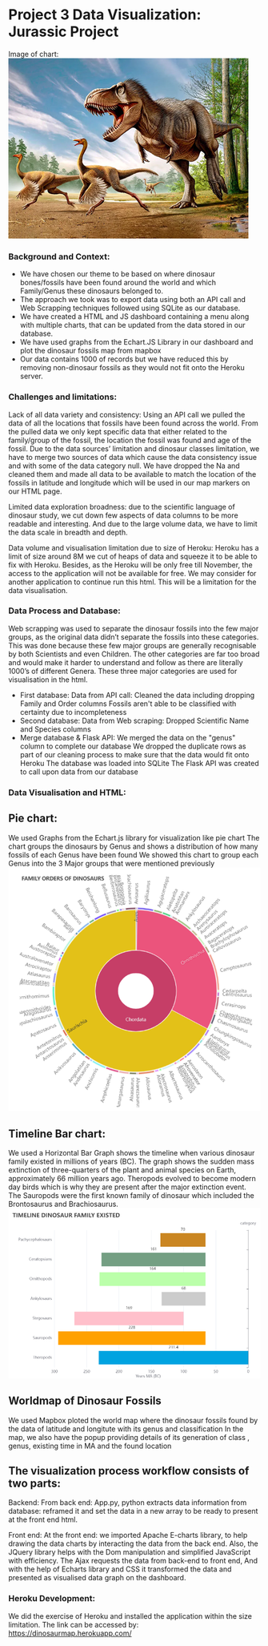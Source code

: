 
# Project 3 Data Visualization: Jurassic Project

Image of chart:![Jurassic Project](Images/pic1.png)

### Background and Context:

* We have chosen our theme to be based on where dinosaur bones/fossils have been found around the world and which Family/Genus these dinosaurs belonged to. 
* The approach we took was to export data using both an API call and Web Scrapping techniques followed using SQLite as our database. 
* We have created a HTML and JS dashboard containing a menu along with multiple charts, that can be updated from the data stored in our database.
* We have used graphs from the Echart.JS Library in our dashboard and plot the dinosaur fossils map from mapbox
* Our data contains 1000 of records but we have reduced this by removing non-dinosaur fossils as they would not fit onto the Heroku server.


### Challenges and limitations:

Lack of all data variety and consistency: Using an API call we pulled the data of all the locations that fossils have been found across the world. From the pulled data we only kept specific data that either related to the family/group of the fossil, the location the fossil was found and age of the fossil. Due to the data sources’ limitation and dinosaur classes limitation, we have to merge two sources of data which cause the data consistency issue and with some of the data category null. We have dropped the Na and cleaned them and made all data to be available to match the location of the fossils in latitude and longitude which will be used in our map markers on our HTML page.

Limited data exploration broadness: due to the scientific language of dinosaur study, we cut down few aspects of data columns to be more readable and interesting. And due to the large volume data, we have to limit the data scale in breadth and depth.

Data volume and visualisation limitation due to size of Heroku: Heroku has a limit of size around 8M we cut of heaps of data and squeeze it to be able to fix with Heroku. Besides, as the Heroku will be only free till November, the access to the application will not be available for free. We may consider for another application to continue run this html. This will be a limitation for the data visualisation.
   
### Data Process and Database:

Web scrapping was used to separate the dinosaur fossils into the few major groups, as the original data didn’t separate the fossils into these categories. This was done because these few major groups are generally recognisable by both Scientists and even Children. The other categories are far too broad and would make it harder to understand and follow as there are literally 1000’s of different Genera. These three major categories are used for visualisation in the html.

* First database: Data from API call:
Cleaned the data including dropping Family and Order columns 
Fossils aren't able to be classified with certainty due to incompleteness
* Second database: Data from Web scraping:
Dropped Scientific Name and Species columns 
* Merge database & Flask API:
We merged the data on the "genus" column to complete our database
We dropped the duplicate rows as part of our cleaning process to make sure that the data would fit onto Heroku
The database was loaded into SQLite
The Flask API was created to call upon data from our database



### Data Visualisation and HTML:
## Pie chart:
We used Graphs from the Echart.js library for visualization like pie chart
The chart groups the dinosaurs by Genus and shows a distribution of how many fossils of each Genus have been found
We showed this chart to group each Genus into the 3 Major groups that were mentioned previously
![Family Order of Dinosaurs](Images/pic2.png)


## Timeline Bar chart:
We used a Horizontal Bar Graph shows the timeline when various dinosaur family existed in millions of years (BC).
The graph shows the sudden mass extinction of three-quarters of the plant and animal species on Earth, approximately 66 million years ago.
Theropods evolved to become modern day birds which is why they are present after the major extinction event.
The Sauropods were the first known family of dinosaur which included the Brontosaurus and Brachiosaurus.
![Timeline Dinosaur Family Existed](Images/pic3.png)

## Worldmap of Dinosaur Fossils
We used Mapbox ploted the world map where the dinosaur fossils found by the data of latitude and longitute with its genus and classification
In the map, we also have the popup providing details of its generation of class , genus, existing time in MA and the found location 

## The visualization process workflow consists of two parts: 

Backend: From back end: App.py, python extracts data information from database: reframed it and set the data in a new array to  be ready to present at the front end html. 

Front end: At the front end: we imported Apache E-charts library, to help drawing the data charts by interacting the data from the back end. Also, the JQuery library helps with the Dom manipulation and simplified JavaScript with efficiency. The Ajax requests the data from back-end to front end, And with the help of Echarts library and CSS it transformed the data and presented as visualised data graph on the dashboard.


### Heroku Development:
We did the exercise of Heroku and installed the application within the size limitation. 
The link can be accessed by: https://dinosaurmap.herokuapp.com/


